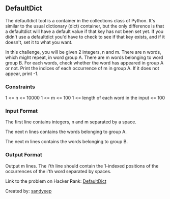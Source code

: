 ## DefaultDict

The defaultdict tool is a container in the collections class of Python. It's similar to the usual dictionary (dict) container, but the only difference is that a defaultdict will have a default value if that key has not been set yet. If you didn't use a defaultdict you'd have to check to see if that key exists, and if it doesn't, set it to what you want.

In this challenge, you will be given 2 integers, n and m. There are n words, which might repeat, in word group A. There are m words belonging to word group B. For each words, check whether the word has appeared in group A or not. Print the indices of each occurrence of m in group A. If it does not appear, print -1.

### Constraints

1 <= n <= 10000
1 <= m <= 100
1 <= length of each word in the input <= 100

### Input Format

The first line contains integers, n and m separated by a space.

The next n lines contains the words belonging to group A.

The next m lines contains the words belonging to group B.

### Output Format

Output m lines.
The i'th line should contain the 1-indexed positions of the occurrences of the i'th word separated by spaces.

Link to the problem on Hacker Rank: [DefaultDict](https://www.hackerrank.com/challenges/defaultdict-tutorial)

Created by: [sandyeep](https://www.hackerrank.com/profile/sandyeep)
